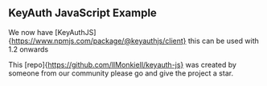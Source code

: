## KeyAuth JavaScript Example

We now have [KeyAuthJS]{https://www.npmjs.com/package/@keyauthjs/client} this can be used with 1.2 onwards

This [repo]{https://github.com/lIMonkieIl/keyauth-js} was created by someone from our community please go and give the project a star.